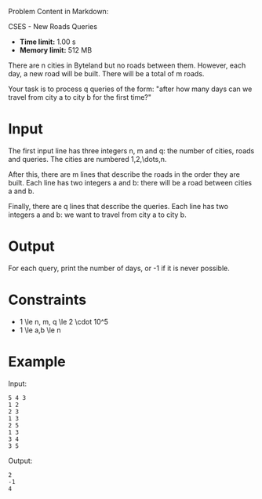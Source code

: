 Problem Content in Markdown:


CSES \- New Roads Queries




* **Time limit:** 1\.00 s
* **Memory limit:** 512 MB




There are n cities in Byteland but no roads between them. However, each day, a new road will be built. There will be a total of m roads.


Your task is to process q queries of the form: "after how many days can we travel from city a to city b for the first time?"


Input
=====


The first input line has three integers n, m and q: the number of cities, roads and queries. The cities are numbered 1,2,\\dots,n.


After this, there are m lines that describe the roads in the order they are built. Each line has two integers a and b: there will be a road between cities a and b.


Finally, there are q lines that describe the queries. Each line has two integers a and b: we want to travel from city a to city b.


Output
======


For each query, print the number of days, or \-1 if it is never possible.


Constraints
===========


* 1 \\le n, m, q \\le 2 \\cdot 10^5
* 1 \\le a,b \\le n


Example
=======


Input:



```
5 4 3
1 2
2 3
1 3
2 5
1 3
3 4
3 5

```

Output:



```
2
-1
4

```
 
